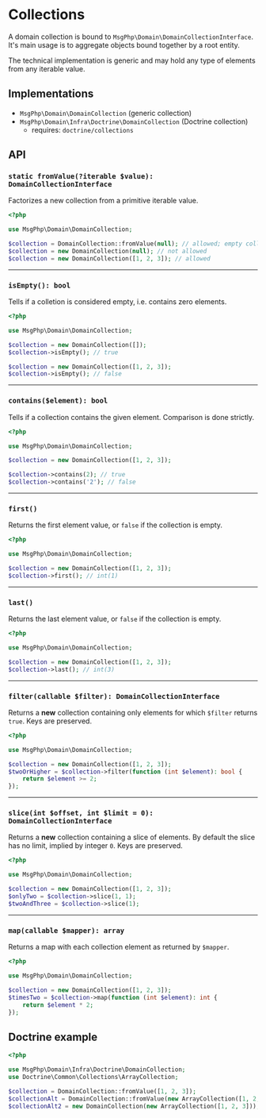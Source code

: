 # Collections

A domain collection is bound to `MsgPhp\Domain\DomainCollectionInterface`. It's main usage is to aggregate objects bound
together by a root entity.

The technical implementation is generic and may hold any type of elements from any iterable value.

## Implementations

- `MsgPhp\Domain\DomainCollection` (generic collection)
- `MsgPhp\Domain\Infra\Doctrine\DomainCollection` (Doctrine collection)
    - requires: `doctrine/collections`

## API

### `static fromValue(?iterable $value): DomainCollectionInterface`

Factorizes a new collection from a primitive iterable value.

```php
<?php

use MsgPhp\Domain\DomainCollection;

$collection = DomainCollection::fromValue(null); // allowed; empty collection
$collection = new DomainCollection(null); // not allowed
$collection = new DomainCollection([1, 2, 3]); // allowed
```

---

### `isEmpty(): bool`

Tells if a colletion is considered empty, i.e. contains zero elements.

```php
<?php

use MsgPhp\Domain\DomainCollection;

$collection = new DomainCollection([]);
$collection->isEmpty(); // true

$collection = new DomainCollection([1, 2, 3]);
$collection->isEmpty(); // false
```

---

### `contains($element): bool`

Tells if a collection contains the given element. Comparison is done strictly.

```php
<?php

use MsgPhp\Domain\DomainCollection;

$collection = new DomainCollection([1, 2, 3]);

$collection->contains(2); // true
$collection->contains('2'); // false
```

---

### `first()`

Returns the first element value, or `false` if the collection is empty.

```php
<?php

use MsgPhp\Domain\DomainCollection;

$collection = new DomainCollection([1, 2, 3]);
$collection->first(); // int(1)
```

---

### `last()`

Returns the last element value, or `false` if the collection is empty.

```php
<?php

use MsgPhp\Domain\DomainCollection;

$collection = new DomainCollection([1, 2, 3]);
$collection->last(); // int(3)
```

---

### `filter(callable $filter): DomainCollectionInterface`

Returns a **new** collection containing only elements for which `$filter` returns `true`. Keys are preserved.

```php
<?php

use MsgPhp\Domain\DomainCollection;

$collection = new DomainCollection([1, 2, 3]);
$twoOrHigher = $collection->filter(function (int $element): bool {
    return $element >= 2;
});
```

---

### `slice(int $offset, int $limit = 0): DomainCollectionInterface`

Returns a **new** collection containing a slice of elements. By default the slice has no limit, implied by integer `0`. Keys are preserved.

```php
<?php

use MsgPhp\Domain\DomainCollection;

$collection = new DomainCollection([1, 2, 3]);
$onlyTwo = $collection->slice(1, 1);
$twoAndThree = $collection->slice(1);
```

---

### `map(callable $mapper): array`

Returns a map with each collection element as returned by `$mapper`.

```php
<?php

use MsgPhp\Domain\DomainCollection;

$collection = new DomainCollection([1, 2, 3]);
$timesTwo = $collection->map(function (int $element): int {
    return $element * 2;
});
```

## Doctrine example

```php
<?php

use MsgPhp\Domain\Infra\Doctrine\DomainCollection;
use Doctrine\Common\Collections\ArrayCollection;

$collection = DomainCollection::fromValue([1, 2, 3]);
$collectionAlt = DomainCollection::fromValue(new ArrayCollection([1, 2, 3]));
$collectionAlt2 = new DomainCollection(new ArrayCollection([1, 2, 3]));
```

